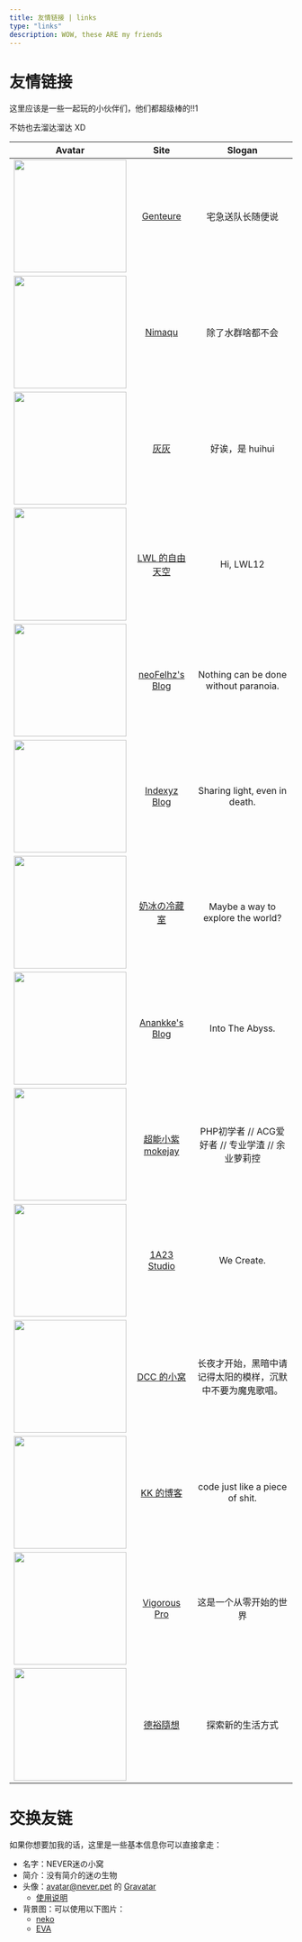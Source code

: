 ```yaml
---
title: 友情链接 | links
type: "links"
description: WOW, these ARE my friends
---
```


# 友情链接

这里应该是一些一起玩的小伙伴们，他们都超级棒的!!1

不妨也去溜达溜达 XD

|Avatar|Site|Slogan|
|:-:|:-:|:-:|
|<img src="/images/avatar/friends/genteure.png" width="200"/>|[Genteure](https://www.genteure.com)|宅急送队长随便说|
|<img src="/images/avatar/friends/nimaqu.jpg" width="200"/>|[Nimaqu](https://blog.nimaqu.com/)|除了水群啥都不会
|<img src="/images/avatar/friends/huihui.jpg" width="200"/>|[灰灰](https://huihui.moe)|好诶，是 huihui
|<img src="/images/avatar/friends/lwl12.jpg" width="200"/>|[LWL 的自由天空](https://blog.lwl12.com)|Hi, LWL12
|<img src="/images/avatar/friends/neofelhz.png" width="200"/>|[neoFelhz's Blog](https://blog.nfz.moe)|Nothing can be done without paranoia.
|<img src="/images/avatar/friends/indexyz.png" width="200"/>|[Indexyz Blog](https://blog.indexyz.me)|Sharing light, even in death.
|<img src="/images/avatar/friends/milkice.jpg" width="200"/>|[奶冰の冷藏室](https://milkice.me)|Maybe a way to explore the world?
|<img src="/images/avatar/friends/anankke.jpg" width="200"/>|[Anankke's Blog](http://an.ank.moe)|Into The Abyss.
|<img src="/images/avatar/friends/mokejay.jpg" width="200"/>|[超能小紫 mokejay](https://www.mokeyjay.com/)|PHP初学者 // ACG爱好者 // 专业学渣 // 余业萝莉控
|<img width="200px" src="/images/avatar/friends/1a23.png"/>|[1A23 Studio](https://1a23.com/)|We Create.
|<img src="/images/avatar/friends/dcc.png" width="200"/>|[DCC 的小窝](https://www.dcc.cat)|长夜才开始，黑暗中请记得太阳的模样，沉默中不要为魔鬼歌唱。
|<img src="/images/avatar/friends/kookxiang.jpg" width="200"/>|[KK 的博客](https://ikk.me)|code just like a piece of shit.|
|<img src="/images/avatar/friends/vigorous.png" width="200"/>|[Vigorous Pro](https://www.wevg.org)|这是一个从零开始的世界|
|<img src="https://www.gravatar.com/avatar/5ced8192dabc55806ee8bbccc9a16cce?s=200" width="200"/>|[德裕隨想](https://zhoudeyu.com)|探索新的生活方式|

# 交换友链

如果你想要加我的话，这里是一些基本信息你可以直接拿走：

- 名字：NEVER迷の小窝
- 简介：没有简介的迷の生物
- 头像：avatar@never.pet 的 [Gravatar](https://www.gravatar.com/avatar/8f253ca9681abc8072a3a1fc6dde8f8f)
  - [使用说明](https://en.gravatar.com/site/implement/images/)
- 背景图：可以使用以下图片：
  - [neko](/images/avatar/bg/neko.jpg)
  - [EVA](/images/avatar/bg/EVA.jpg)
